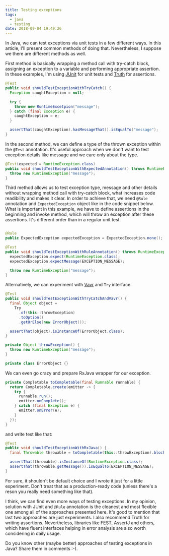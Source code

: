 ```yaml
---
title: Testing exceptions
tags:
  - java
  - testing
date: 2018-09-04 19:49:26
---
```



In Java, we can test exceptions via unit tests in a few different ways. In this article, I'll present common methods of doing that. Nevertheless, I suppose we there are different methods as well.

First method is basically wrapping a method call with try-catch block, assigning an exception to a variable and performing appropriate assertion. In these examples, I'm using [JUnit](https://junit.org) for unit tests and [Truth](https://google.github.io/truth/) for assertions.

```java
@Test
public void shouldTestExceptionWithTryCatch() {
  Exception caughtException = null;

  try {
    throw new RuntimeExcetpion("message");
  } catch (final Exception e) {
    caughtException = e;
  }

  assertThat(caughtException).hasMessageThat().isEqualTo("message");
}
```

In the second method, we can define a type of the thrown exception within the `@Test` annotation. It's useful approach when we don't want to test exception details like message and we care only about the type.

```java
@Test(expected = RuntimeException.class)
public void shouldTestExceptionWithExpectedAnnotation() throws RuntimeException {
  throw new RuntimeException("message");
}
```

Third method allows us to test exception type, message and other details without wrapping method call with try-catch block, what increases code readibility and makes it clear. In order to achieve that, we need `@Rule` annotation and `ExpectedException` object like in the code snippet below. What is important in this example, we have to define assertions in the beginning and invoke method, which will throw an exception after these assertions. It's different order than in a regular unit test.

```java

@Rule
public ExpectedException expectedException = ExpectedException.none();

@Test
public void shouldTestExceptionWithRuleAnnotation() throws RuntimeException {
  expectedException.expect(RuntimeException.class);
  expectedException.expectMessage(EXCEPTION_MESSAGE);

  throw new RuntimeException("message");
}
```

Alternatively, we can experiment with [Vavr](https://www.vavr.io/) and `Try` interface.

```java
@Test
public void shouldTestExceptionWithTryCatchAndVavr() {
  final Object object = 
    Try
      .of(this::throwException)
      .toOption()
      .getOrElse(new ErrorObject());

  assertThat(object).isInstanceOf(ErrorObject.class);
}

private Object throwException() {
  throw new RuntimeException("message");
}

private class ErrorObject {}
```

We can even go crazy and prepare RxJava wrapper for our exception.

```java
private Completable toCompletable(final Runnable runnable) {
  return Completable.create(emitter -> {
    try {
      runnable.run();
      emitter.onComplete();
    } catch (final Exception e) {
      emitter.onError(e);
    }
  });
}
```

and write test like that:

```java
@Test
public void shouldTestExceptionWithRxJava() {
  final Throwable throwable = toCompletable(this::throwException).blockingGet();

  assertThat(throwable).isInstanceOf(RuntimeException.class);
  assertThat(throwable.getMessage()).isEqualTo(EXCEPTION_MESSAGE);
}
```

For sure, it shouldn't be default choice and I wrote it just for a little experiment. Don't treat that as a production-ready code (unless there's a reson you really need something like that).

I think, we can find even more ways of testing exceptions. In my opinion, solution with JUnit and `@Rule` annotation is the cleanest and most flexible one among all of the approaches presented here. It's good to mention that last two approaches are just experiments. I also recommend Truth for writing assertions. Nevertheless, libraries like FEST, AssertJ and others, which have fluent interfaces helping in error analysis are also worth considering in daily usage.

Do you know other (maybe better) approaches of testing exceptions in Java? Share them in comments :-).
